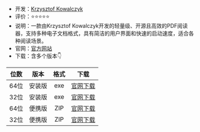  - 开发：[Krzysztof Kowalczyk](https://blog.kowalczyk.info/)
- 评价：⭐⭐⭐⭐⭐
- 说明：一款由Krzysztof Kowalczyk开发的轻量级、开源且高效的PDF阅读器，支持多种电子文档格式，具有简洁的用户界面和快速的启动速度，适合各种阅读场景。
- 官网：[官方网站](https://www.sumatrapdfreader.org/free-pdf-reader) 
- 下载：含多个版本👇

|位数|版本|格式|下载|
 | :---------:|:--------:|:--------:|:--------:|
 | 64位|安装版|exe|[官网下载](https://www.sumatrapdfreader.org/dl/rel/3.5.2/SumatraPDF-3.5.2-64-install.exe)|
 | 32位|安装版|exe|[官网下载](https://www.sumatrapdfreader.org/dl/rel/3.5.2/SumatraPDF-3.5.2-install.exe)|
 | 64位|便携版|ZIP|[官网下载](https://www.sumatrapdfreader.org/dl/rel/3.5.2/SumatraPDF-3.5.2-64.zip)|
 | 32位|便携版|ZIP|[官网下载](https://www.sumatrapdfreader.org/dl/rel/3.5.2/SumatraPDF-3.5.2.zip)|